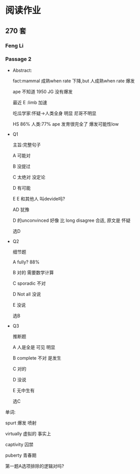 # 阅读作业

## 270 套

### Feng Li

### Passage 2

* Abstract: 

  fact:mammal 成熟when rate 下降,but 人成熟when rate 爆发

  ape 不知道 1950 JG 没有爆发

  最近 E :limb 加速

  吃瓜学家:怀疑->人类全身 明显 尼哥不明显

  HS 86% 人类:77%  ape 发育很完全了 爆发可能性low  

  

* Q1

  主旨:完整句子

  A 可能对

  B 没提过

  C 太绝对 没定论

  D 有可能

  E E 和其他人 叫devide吗?

  AD 犹豫

  D 的unconvinced 好像 比 long disagree 合适, 原文是 怀疑

  选D

* Q2

  细节题

  A fully? 88%

  B	对的 需要数学计算

  C	sporadic 不对

  D	Not all 没说

  E	没说

  选B

* Q3

  推断题

  A	人是全是 可见 明显
  
  B	complete 不对  是发生
  
  C	对的
  
  D	没说
  
  E	无中生有
  
  选C
  
  

单词:

spurt	爆发 喷射

virtually	虚拟的 事实上

captivity	囚禁

puberty	青春期



第一题A选项排除的逻辑对吗?







